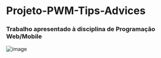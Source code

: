 # Projeto-PWM-Tips-Advices
### Trabalho apresentado à disciplina de Programação Web/Mobile

![image](https://user-images.githubusercontent.com/72579975/177416166-ef149f55-6e5a-459b-be5b-f6bad17bea88.png)
